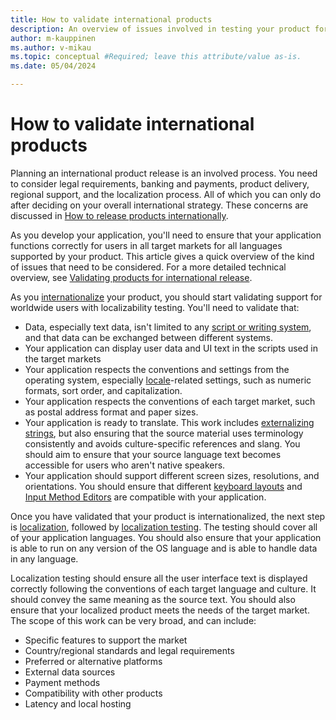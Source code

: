 ```yaml
---
title: How to validate international products
description: An overview of issues involved in testing your product for international release.
author: m-kauppinen
ms.author: v-mikau
ms.topic: conceptual #Required; leave this attribute/value as-is.
ms.date: 05/04/2024

---
```


# How to validate international products

Planning an international product release is an involved process. You need to consider legal requirements, banking and payments, product delivery, regional support, and the localization process. All of which you can only do after deciding on your overall international strategy. These concerns are discussed in [How to release products internationally](how-to-release-products-internationally.md).

As you develop your application, you'll need to ensure that your application functions correctly for users in all target markets for all languages supported by your product. This article gives a quick overview of the kind of issues that need to be considered. For a more detailed technical overview, see [Validating products for international release](../testing/how-to-test-internationalized-products.md).

As you [internationalize](software-internationalization.md) your product, you should start validating support for worldwide users with localizability testing. You'll need to validate that:

- Data, especially text data, isn't limited to any [script or writing system](../fonts-layout/writing-systems.md), and that data can be exchanged between different systems.
- Your application can display user data and UI text in the scripts used in the target markets
- Your application respects the conventions and settings from the operating system, especially [locale](../locale/locale.md)-related settings, such as numeric formats, sort order, and capitalization.
- Your application respects the conventions of each target market, such as postal address format and paper sizes.
- Your application is ready to translate. This work includes [externalizing strings](../internationalization/externalize-resources.md), but also ensuring that the source material uses terminology consistently and avoids culture-specific references and slang. You should aim to ensure that your source language text becomes accessible for users who aren't native speakers.
- Your application should support different screen sizes, resolutions, and orientations. You should ensure that different [keyboard layouts](../windows-keyboard-layouts.md) and [Input Method Editors](../input/input-method-editors.md) are compatible with your application.

Once you have validated that your product is internationalized, the next step is [localization](../localization/localization-overview.md), followed by [localization testing](../testing/how-to-test.md). The testing should cover all of your application languages. You should also ensure that your application is able to run on any version of the OS language and is able to handle data in any language.

Localization testing should ensure all the user interface text is displayed correctly following the conventions of each target language and culture. It should convey the same meaning as the source text. You should also ensure that your localized product meets the needs of the target market. The scope of this work can be very broad, and can include:

- Specific features to support the market
- Country/regional standards and legal requirements
- Preferred or alternative platforms
- External data sources
- Payment methods
- Compatibility with other products
- Latency and local hosting
